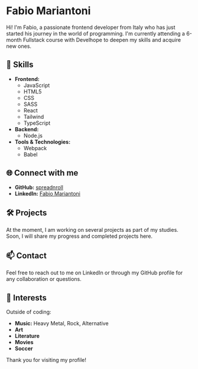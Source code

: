 # Fabio Mariantoni

Hi! I'm Fabio, a passionate frontend developer from Italy who has just started his journey in the world of programming. I'm currently attending a 6-month Fullstack course with Develhope to deepen my skills and acquire new ones.

## 🚀 Skills
- **Frontend:**
  - JavaScript
  - HTML5
  - CSS
  - SASS
  - React
  - Tailwind
  - TypeScript
- **Backend:**
  - Node.js
- **Tools & Technologies:**
  - Webpack
  - Babel

## 🌐 Connect with me
- **GitHub:** [spreadnroll](https://github.com/spreadnroll/spreadnroll)
- **LinkedIn:** [Fabio Mariantoni](https://www.linkedin.com/in/fabio-mariantoni-42b3041bb)

## 🛠️ Projects
At the moment, I am working on several projects as part of my studies. Soon, I will share my progress and completed projects here.

## 📫 Contact
Feel free to reach out to me on LinkedIn or through my GitHub profile for any collaboration or questions.

## 🎸 Interests
Outside of coding:
- **Music:** Heavy Metal, Rock, Alternative
- **Art**
- **Literature**
- **Movies**
- **Soccer**

Thank you for visiting my profile!


